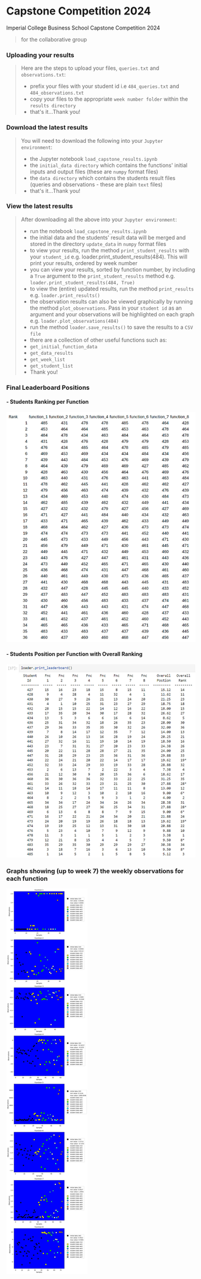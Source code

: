 # Capstone Competition 2024
 Imperial College Business School Capstone Competition 2024
> for the collaborative group

### Uploading your results
> Here are the steps to upload your files, `queries.txt` and `observations.txt`:
> - prefix your files with your student id i.e `484_queries.txt` and `484_observations.txt`
> - copy your files to the appropriate `week number folder` within the `results directory`
> - that's it...Thank you!


### Download the latest results
> You will need to download the following into your `Jupyter environment`:
> - the Jupyter notebook `load_capstone_results.ipynb`
> - the `initial_data directory` which contains the functions' initial inputs and output files (these are `numpy` format files)
> - the `data directory` which contains the students result files (queries and observations - these are plain `text` files)
> - that's it...Thank you!


### View the latest results
> After downloading all the above into your `Jupyter environment`:
> - run the notebook `load_capstone_results.ipynb`
> - the initial data and the students' result data will be merged and stored in the directory `update_data` in `numpy` format files
> - to view your results, run the method `print_student_results` with your `student_id` e.g. loader.print_student_results(484). This will print your results, ordered by week number
> - you can view your results, sorted by function number, by including a `True` argument to the `print_student_results` method e.g. `loader.print_student_results(484, True)`
> - to view the (entire) updated results, run the method `print_results` e.g. `loader.print_results()`
> - the observation results can also be viewed graphically by running the method `plot_observations`. Pass in your `student id` as an argument and your observations will be highlighted on each graph e.g. `loader.plot_observations(484)`
> - run the method `loader.save_results()` to save the results to a `CSV file`
> - there are a collection of other useful functions such as:
> - `get_initial_function_data`
> - `get_data_results`
> - `get_week_list`
> - `get_student_list`
> - Thank you!

### Final Leaderboard Positions

#### - Students Ranking per Function
![Student Ranking](docs/images/leadboard_ranking.jpg?raw=true "Student Ranking")

#### - Students Position per Function with Overall Ranking
![Student Position](docs/images/leadboard_student.jpg?raw=true "Student Ranking")


### Graphs showing (up to week 7) the weekly observations for each function

![Graph Functions 1 - 8](docs/images/graph_240228_1934.jpg?raw=true "Functions 1 - 8")

